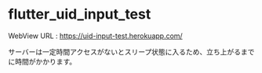 # flutter_uid_input_test

WebView URL : https://uid-input-test.herokuapp.com/

サーバーは一定時間アクセスがないとスリープ状態に入るため、立ち上がるまでに時間がかかります。